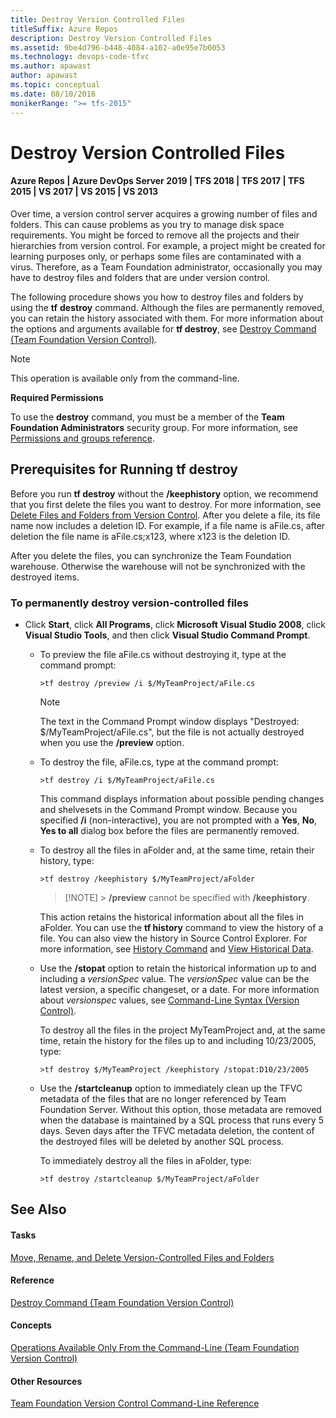```yaml
---
title: Destroy Version Controlled Files
titleSuffix: Azure Repos
description: Destroy Version Controlled Files
ms.assetid: 9be4d796-b448-4084-a102-a0e95e7b0053
ms.technology: devops-code-tfvc
ms.author: apawast
author: apawast
ms.topic: conceptual
ms.date: 08/10/2016
monikerRange: ">= tfs-2015"
---
```


# Destroy Version Controlled Files

#### Azure Repos | Azure DevOps Server 2019 | TFS 2018 | TFS 2017 | TFS 2015 | VS 2017 | VS 2015 | VS 2013

Over time, a version control server acquires a growing number of files and folders. This can cause problems as you try to manage disk space requirements. You might be forced to remove all the projects and their hierarchies from version control. For example, a project might be created for learning purposes only, or perhaps some files are contaminated with a virus. Therefore, as a Team Foundation administrator, occasionally you may have to destroy files and folders that are under version control.

The following procedure shows you how to destroy files and folders by using the **tf** **destroy** command. Although the files are permanently removed, you can retain the history associated with them. For more information about the options and arguments available for **tf destroy**, see [Destroy Command (Team Foundation Version Control)](destroy-command-team-foundation-version-control.md).

> [!NOTE]
> This operation is available only from the command-line.

**Required Permissions**

To use the **destroy** command, you must be a member of the **Team Foundation Administrators** security group. For more information, see [Permissions and groups reference](../../organizations/security/permissions.md).

## Prerequisites for Running tf destroy

Before you run **tf destroy** without the **/keephistory** option, we recommend that you first delete the files you want to destroy. For more information, see [Delete Files and Folders from Version Control](delete-restore-files-folders.md). After you delete a file, its file name now includes a deletion ID. For example, if a file name is aFile.cs, after deletion the file name is aFile.cs;x123, where x123 is the deletion ID.

After you delete the files, you can synchronize the Team Foundation warehouse. Otherwise the warehouse will not be synchronized with the destroyed items.

### To permanently destroy version-controlled files

- Click **Start**, click **All Programs**, click **Microsoft Visual Studio 2008**, click **Visual Studio Tools**, and then click **Visual Studio Command Prompt**.

  - To preview the file aFile.cs without destroying it, type at the command prompt:

    ```
    >tf destroy /preview /i $/MyTeamProject/aFile.cs
    ```

    > [!NOTE]
    > The text in the Command Prompt window displays &quot;Destroyed: \$/MyTeamProject/aFile.cs&quot;, but the file is not actually destroyed when you use the **/preview** option.

  - To destroy the file, aFile.cs, type at the command prompt:

    ```
    >tf destroy /i $/MyTeamProject/aFile.cs
    ```

    This command displays information about possible pending changes and shelvesets in the Command Prompt window. Because you specified **/i** (non-interactive), you are not prompted with a **Yes**, **No**, **Yes to all** dialog box before the files are permanently removed.

  - To destroy all the files in aFolder and, at the same time, retain their history, type:

    ```
    >tf destroy /keephistory $/MyTeamProject/aFolder
    ```

    > [!NOTE] > **/preview** cannot be specified with **/keephistory**.

    This action retains the historical information about all the files in aFolder. You can use the **tf history** command to view the history of a file. You can also view the history in Source Control Explorer. For more information, see [History Command](history-command.md) and [View Historical Data](https://msdn.microsoft.com/library/ms181415).

  - Use the **/stopat** option to retain the historical information up to and including a _versionSpec_ value. The _versionSpec_ value can be the latest version, a specific changeset, or a date. For more information about _versionspec_ values, see [Command-Line Syntax (Version Control)](https://msdn.microsoft.com/library/56f7w6be).

    To destroy all the files in the project MyTeamProject and, at the same time, retain the history for the files up to and including 10/23/2005, type:

    ```
    >tf destroy $/MyTeamProject /keephistory /stopat:D10/23/2005
    ```

  - Use the **/startcleanup** option to immediately clean up the TFVC metadata of the files that are no longer referenced by Team Foundation Server. Without this option, those metadata are removed when the database is maintained by a SQL process that runs every 5 days. Seven days after the TFVC metadata deletion, the content of the destroyed files will be deleted by another SQL process.

    To immediately destroy all the files in aFolder, type:

    ```
    >tf destroy /startcleanup $/MyTeamProject/aFolder
    ```

## See Also

#### Tasks

[Move, Rename, and Delete Version-Controlled Files and Folders](rename-move-files-folders.md)

#### Reference

[Destroy Command (Team Foundation Version Control)](destroy-command-team-foundation-version-control.md)

#### Concepts

[Operations Available Only From the Command-Line (Team Foundation Version Control)](https://msdn.microsoft.com/library/ms194957)

#### Other Resources

[Team Foundation Version Control Command-Line Reference](use-team-foundation-version-control-commands.md)

